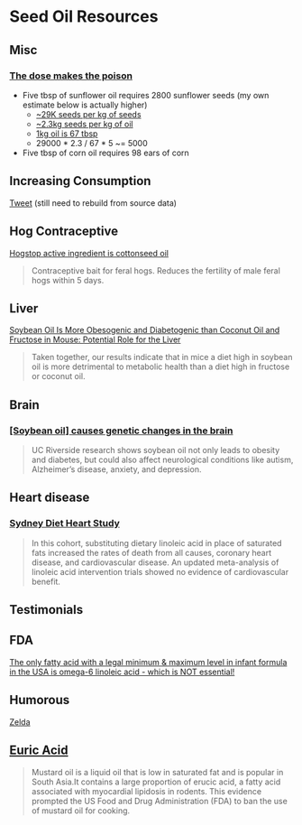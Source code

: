 # Seed Oil Resources

## Misc

### [The dose makes the poison](https://twitter.com/SeedOilDsrspctr/status/1673319439968739328)

- Five tbsp of sunflower oil requires 2800 sunflower seeds (my own estimate below is actually higher)
  - [~29K seeds per kg of seeds](https://www.cotswoldseeds.com/species/62/sunflower)
  - [~2.3kg seeds per kg of oil](http://www.doingoilmachine.com/FAQ/how_many_sunflowers_make_a_kg_of_oil_938.html)
  - [1kg oil is 67 tbsp](https://www.inchcalculator.com/convert/kilogram-to-tablespoon/)
  - 29000 \* 2.3 / 67 \* 5 ~= 5000
- Five tbsp of corn oil requires 98 ears of corn

## Increasing Consumption

[Tweet](https://twitter.com/SeedOilDsrspctr/status/1672235847146504192?s=20) (still need to rebuild from source data)

## Hog Contraceptive

[Hogstop active ingredient is cottonseed oil](https://hiprofeeds.com/wp-content/uploads/2019/04/13417225.pdf)

> Contraceptive bait for feral hogs. Reduces the fertility of male feral hogs within 5 days.

## Liver

[Soybean Oil Is More Obesogenic and Diabetogenic than Coconut Oil and Fructose in Mouse: Potential Role for the Liver](https://journals.plos.org/plosone/article?id=10.1371/journal.pone.0132672)

> Taken together, our results indicate that in mice a diet high in soybean oil is more detrimental to metabolic health than a diet high in fructose or coconut oil.

## Brain

### [[Soybean oil] causes genetic changes in the brain](https://www.universityofcalifornia.edu/news/americas-most-widely-consumed-cooking-oil-causes-genetic-changes-brain)

> UC Riverside research shows soybean oil not only leads to obesity and diabetes, but could also affect neurological conditions like autism, Alzheimer’s disease, anxiety, and depression.

## Heart disease

### [Sydney Diet Heart Study](https://www.bmj.com/content/346/bmj.e8707)

> In this cohort, substituting dietary linoleic acid in place of saturated fats increased the rates of death from all causes, coronary heart disease, and cardiovascular disease. An updated meta-analysis of linoleic acid intervention trials showed no evidence of cardiovascular benefit.

## Testimonials

## FDA

[The only fatty acid with a legal minimum & maximum level in infant formula in the USA is omega-6 linoleic acid - which is NOT essential!](https://www.accessdata.fda.gov/scripts/cdrh/cfdocs/cfcfr/cfrsearch.cfm?fr=107.100)

## Humorous

[Zelda](https://twitter.com/Titsandnuggies/status/1676373486372024320?s=20)

## [Euric Acid](https://pubmed.ncbi.nlm.nih.gov/34924350/#:~:text=Mustard%20oil%20is%20a%20liquid,of%20mustard%20oil%20for%20cooking)

> Mustard oil is a liquid oil that is low in saturated fat and is popular in South Asia.It contains a large proportion of erucic acid, a fatty acid associated with myocardial lipidosis in rodents. This evidence prompted the US Food and Drug Administration (FDA) to ban the use of mustard oil for cooking.
